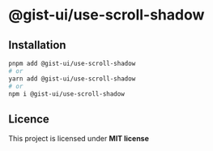 # @gist-ui/use-scroll-shadow



## Installation

```bash
pnpm add @gist-ui/use-scroll-shadow
# or
yarn add @gist-ui/use-scroll-shadow
# or
npm i @gist-ui/use-scroll-shadow
```

## Licence

This project is licensed under **MIT license**